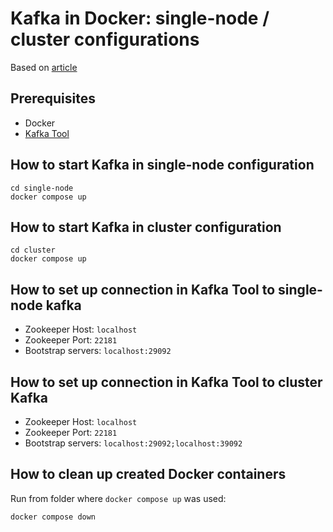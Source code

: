 # Kafka in Docker: single-node / cluster configurations

Based on [article](https://www.baeldung.com/ops/kafka-docker-setup)

## Prerequisites

- Docker
- [Kafka Tool](https://kafkatool.com/download.html)

## How to start Kafka in single-node configuration

```
cd single-node
docker compose up
```

## How to start Kafka in cluster configuration

```
cd cluster
docker compose up
```

## How to set up connection in Kafka Tool to single-node kafka

- Zookeeper Host: `localhost`
- Zookeeper Port: `22181`
- Bootstrap servers: `localhost:29092`

## How to set up connection in Kafka Tool to cluster Kafka

- Zookeeper Host: `localhost`
- Zookeeper Port: `22181`
- Bootstrap servers: `localhost:29092;localhost:39092`

## How to clean up created Docker containers

Run from folder where `docker compose up` was used:

```
docker compose down
```
